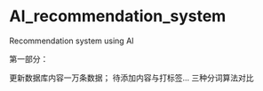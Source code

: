 # AI_recommendation_system

Recommendation system using AI

第一部分：

更新数据库内容一万条数据；
待添加内容与打标签...
三种分词算法对比 
